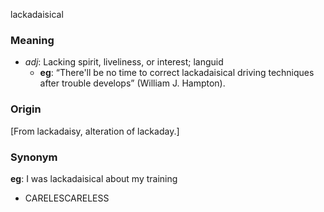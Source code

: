 lackadaisical
### Meaning
+ _adj_: Lacking spirit, liveliness, or interest; languid
    + __eg__: “There'll be no time to correct lackadaisical driving techniques after trouble develops” (William J. Hampton).

### Origin

[From lackadaisy, alteration of lackaday.]

### Synonym

__eg__: I was lackadaisical about my training

+ CARELESCARELESS


